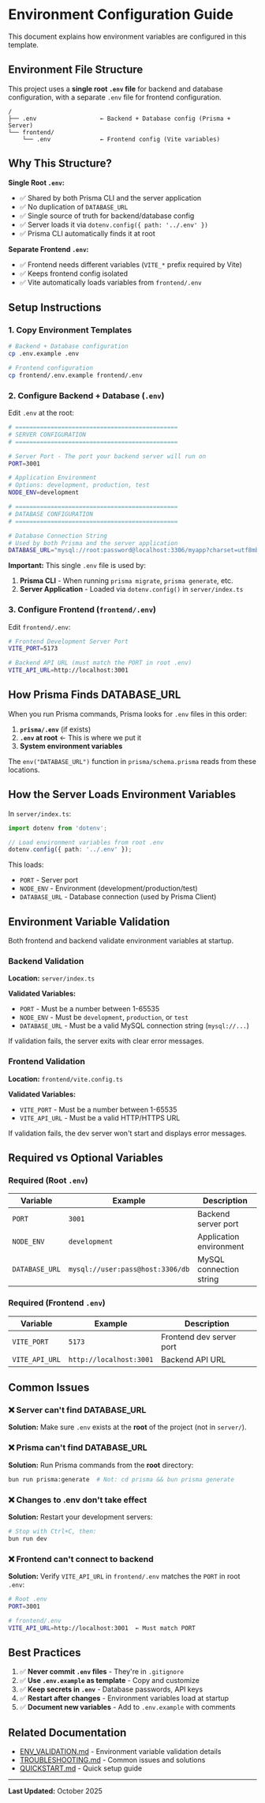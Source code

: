# Environment Configuration Guide

This document explains how environment variables are configured in this template.

## Environment File Structure

This project uses a **single root `.env` file** for backend and database configuration, with a separate `.env` file for frontend configuration.

```
/
├── .env                  ← Backend + Database config (Prisma + Server)
└── frontend/
    └── .env              ← Frontend config (Vite variables)
```

## Why This Structure?

**Single Root `.env`:**
- ✅ Shared by both Prisma CLI and the server application
- ✅ No duplication of `DATABASE_URL`
- ✅ Single source of truth for backend/database config
- ✅ Server loads it via `dotenv.config({ path: '../.env' })`
- ✅ Prisma CLI automatically finds it at root

**Separate Frontend `.env`:**
- ✅ Frontend needs different variables (`VITE_*` prefix required by Vite)
- ✅ Keeps frontend config isolated
- ✅ Vite automatically loads variables from `frontend/.env`

## Setup Instructions

### 1. Copy Environment Templates

```bash
# Backend + Database configuration
cp .env.example .env

# Frontend configuration
cp frontend/.env.example frontend/.env
```

### 2. Configure Backend + Database (`.env`)

Edit `.env` at the root:

```bash
# ==============================================
# SERVER CONFIGURATION
# ==============================================

# Server Port - The port your backend server will run on
PORT=3001

# Application Environment
# Options: development, production, test
NODE_ENV=development

# ==============================================
# DATABASE CONFIGURATION
# ==============================================

# Database Connection String
# Used by both Prisma and the server application
DATABASE_URL="mysql://root:password@localhost:3306/myapp?charset=utf8mb4&collation=utf8mb4_general_ci"
```

**Important:** This single `.env` file is used by:
1. **Prisma CLI** - When running `prisma migrate`, `prisma generate`, etc.
2. **Server Application** - Loaded via `dotenv.config()` in `server/index.ts`

### 3. Configure Frontend (`frontend/.env`)

Edit `frontend/.env`:

```bash
# Frontend Development Server Port
VITE_PORT=5173

# Backend API URL (must match the PORT in root .env)
VITE_API_URL=http://localhost:3001
```

## How Prisma Finds DATABASE_URL

When you run Prisma commands, Prisma looks for `.env` files in this order:

1. **`prisma/.env`** (if exists)
2. **`.env` at root** ← This is where we put it
3. **System environment variables**

The `env("DATABASE_URL")` function in `prisma/schema.prisma` reads from these locations.

## How the Server Loads Environment Variables

In `server/index.ts`:

```typescript
import dotenv from 'dotenv';

// Load environment variables from root .env
dotenv.config({ path: '../.env' });
```

This loads:
- `PORT` - Server port
- `NODE_ENV` - Environment (development/production/test)
- `DATABASE_URL` - Database connection (used by Prisma Client)

## Environment Variable Validation

Both frontend and backend validate environment variables at startup.

### Backend Validation

**Location:** `server/index.ts`

**Validated Variables:**
- `PORT` - Must be a number between 1-65535
- `NODE_ENV` - Must be `development`, `production`, or `test`
- `DATABASE_URL` - Must be a valid MySQL connection string (`mysql://...`)

If validation fails, the server exits with clear error messages.

### Frontend Validation

**Location:** `frontend/vite.config.ts`

**Validated Variables:**
- `VITE_PORT` - Must be a number between 1-65535
- `VITE_API_URL` - Must be a valid HTTP/HTTPS URL

If validation fails, the dev server won't start and displays error messages.

## Required vs Optional Variables

### Required (Root `.env`)

| Variable | Example | Description |
|----------|---------|-------------|
| `PORT` | `3001` | Backend server port |
| `NODE_ENV` | `development` | Application environment |
| `DATABASE_URL` | `mysql://user:pass@host:3306/db` | MySQL connection string |

### Required (Frontend `.env`)

| Variable | Example | Description |
|----------|---------|-------------|
| `VITE_PORT` | `5173` | Frontend dev server port |
| `VITE_API_URL` | `http://localhost:3001` | Backend API URL |

## Common Issues

### ❌ Server can't find DATABASE_URL

**Solution:** Make sure `.env` exists at the **root** of the project (not in `server/`).

### ❌ Prisma can't find DATABASE_URL

**Solution:** Run Prisma commands from the **root** directory:

```bash
bun run prisma:generate  # Not: cd prisma && bun prisma generate
```

### ❌ Changes to .env don't take effect

**Solution:** Restart your development servers:

```bash
# Stop with Ctrl+C, then:
bun run dev
```

### ❌ Frontend can't connect to backend

**Solution:** Verify `VITE_API_URL` in `frontend/.env` matches the `PORT` in root `.env`:

```bash
# Root .env
PORT=3001

# frontend/.env
VITE_API_URL=http://localhost:3001  ← Must match PORT
```

## Best Practices

1. ✅ **Never commit `.env` files** - They're in `.gitignore`
2. ✅ **Use `.env.example` as template** - Copy and customize
3. ✅ **Keep secrets in `.env`** - Database passwords, API keys
4. ✅ **Restart after changes** - Environment variables load at startup
5. ✅ **Document new variables** - Add to `.env.example` with comments

## Related Documentation

- [ENV_VALIDATION.md](./ENV_VALIDATION.md) - Environment variable validation details
- [TROUBLESHOOTING.md](./TROUBLESHOOTING.md) - Common issues and solutions
- [QUICKSTART.md](./QUICKSTART.md) - Quick setup guide

---

**Last Updated:** October 2025

